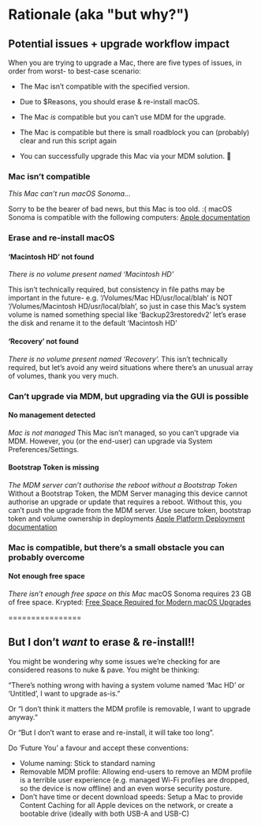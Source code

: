 # Rationale (aka "but why?")

## Potential issues + upgrade workflow impact

When you are trying to upgrade a Mac, there are five types of issues, in order from worst- to best-case scenario:

- The Mac isn’t compatible with the specified version. 
 
- Due to $Reasons, you should erase & re-install macOS.
   
- The Mac _is_ compatible but you can’t use MDM for the upgrade. 
- The Mac is compatible but there is small roadblock you can (probably) clear and run this script again

- You can successfully upgrade this Mac via your MDM solution. 🎉

### Mac isn’t compatible
*This Mac can’t run macOS Sonoma...*

Sorry to be the bearer of bad news, but this Mac is too old. :(
macOS Sonoma is compatible with the following computers:
[Apple documentation](https://support.apple.com/en-au/105113)

### Erase and re-install macOS 

#### ‘Macintosh HD’ not found 
*There is no volume present named ‘Macintosh HD’*

This isn’t technically required, but consistency in file paths may be important in the future- e.g. ‘/Volumes/Mac HD/usr/local/blah’ is NOT ‘/Volumes/Macintosh HD/usr/local/blah’, so just in case this Mac’s system volume is named something special like ‘Backup23restoredv2’ let’s erase the disk and rename it to the default ‘Macintosh HD’

#### ‘Recovery’ not found 
*There is no volume present named ‘Recovery’.*
This isn’t technically required, but let’s avoid any weird situations where there’s an unusual array of volumes, thank you very much. 

### Can’t upgrade via MDM, but upgrading via the GUI is possible

#### No management detected
*Mac is not managed*
This Mac isn’t managed, so you can’t upgrade via MDM. However, you (or the end-user) can upgrade via System Preferences/Settings. 

#### Bootstrap Token is missing
*The MDM server can’t authorise the reboot without a Bootstrap Token*
Without a Bootstrap Token, the MDM Server managing this device cannot authorise an upgrade or update that requires a reboot. Without this, you can’t push the upgrade from the MDM server. 
Use secure token, bootstrap token and volume ownership in deployments 
[Apple Platform Deployment documentation](https://support.apple.com/en-au/guide/deployment/dep24dbdcf9e/web)

### Mac is compatible, but there’s a small obstacle you can probably overcome

#### Not enough free space
*There isn’t enough free space on this Mac*
macOS Sonoma requires 23 GB of free space. 
Krypted: [Free Space Required for Modern macOS Upgrades](https://krypted.com/mac-os-x/free-space-required-for-modern-macos-upgrades/)








================ 

## But I don’t *want* to erase & re-install!!
You might be wondering why some issues we’re checking for are considered reasons to nuke & pave. You might be thinking: 

“There’s nothing wrong with having a system volume named ‘Mac HD’ or ‘Untitled’, I want to upgrade as-is.”

Or “I don’t think it matters the MDM profile is removable, I want to upgrade anyway.” 

Or “But I don’t want to erase and re-install, it will take too long”. 

Do ‘Future You’ a favour and accept these conventions: 

* Volume naming: Stick to standard naming
* Removable MDM profile: Allowing end-users to remove an MDM profile is a terrible user experience (e.g. managed Wi-Fi profiles are dropped, so the device is now offline) and an even worse security posture. 
* Don’t have time or decent download speeds: Setup a Mac to provide Content Caching for all Apple devices on the network, or create a bootable drive (ideally with both USB-A and USB-C)